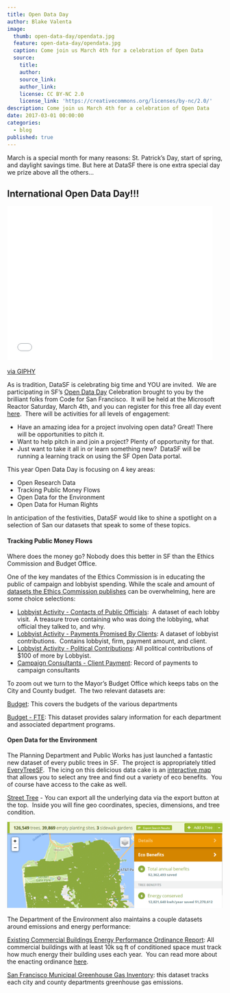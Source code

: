 ```yaml
---
title: Open Data Day
author: Blake Valenta
image: 
  thumb: open-data-day/opendata.jpg
  feature: open-data-day/opendata.jpg
  caption: Come join us March 4th for a celebration of Open Data
  source:
    title:
    author:
    source_link:
    author_link:
    license: CC BY-NC 2.0
    license_link: 'https://creativecommons.org/licenses/by-nc/2.0/'
description: Come join us March 4th for a celebration of Open Data
date: 2017-03-01 00:00:00
categories:
  - blog
published: true
---
```



March is a special month for many reasons: St. Patrick’s Day, start of spring, and daylight savings time. But here at DataSF there is one extra special day we prize above all the others…

## International Open Data Day!!!

<iframe src="//giphy.com/embed/ytwDCq9aT3cgEyyYVO" width="480" height="360" frameborder="0" class="giphy-embed" allowfullscreen=""></iframe>

[via GIPHY](http://giphy.com/gifs/birthday-dancing-beer-birthday-bot-ytwDCq9aT3cgEyyYVO)

As is tradition, DataSF is celebrating big time and YOU are invited.  We are participating in SF’s [Open Data Day](https://www.meetup.com/Code-for-San-Francisco-Civic-Hack-Night/events/237515330/) Celebration brought to you by the brilliant folks from Code for San Francisco.  It will be held at the Microsoft Reactor Saturday, March 4th, and you can register for this free all day event [here](https://www.meetup.com/Code-for-San-Francisco-Civic-Hack-Night/events/237515330/).  There will be activities for all levels of engagement:

* Have an amazing idea for a project involving open data? Great! There will be opportunities to pitch it.
* Want to help pitch in and join a project? Plenty of opportunity for that.
* Just want to take it all in or learn something new?  DataSF will be running a learning track on using the SF Open Data portal.

This year Open Data Day is focusing on 4 key areas:

* Open Research Data
* Tracking Public Money Flows
* Open Data for the Environment
* Open Data for Human Rights

In anticipation of the festivities, DataSF would like to shine a spotlight on a selection of San our datasets that speak to some of these topics.

#### Tracking Public Money Flows

Where does the money go? Nobody does this better in SF than the Ethics Commission and Budget Office.

One of the key mandates of the Ethics Commission is in educating the public of campaign and lobbyist spending. While the scale and amount of [datasets the Ethics Commission publishes](https://data.sfgov.org/browse?Department-Metrics_Publishing-Department=Ethics+Commission&amp;category=City+Management+and+Ethics&amp;limitTo=datasets) can be overwhelming, here are some choice selections:

* [Lobbyist Activity - Contacts of Public Officials](https://data.sfgov.org/City-Management-and-Ethics/Lobbyist-Activity-Contacts-of-Public-Officials/hr5m-xnxc):  A dataset of each lobby visit.  A treasure trove containing who was doing the lobbying, what official they talked to, and why.
* [Lobbyist Activity - Payments Promised By Clients](https://data.sfgov.org/City-Management-and-Ethics/Lobbyist-Activity-Payments-Promised-By-Clients/s2fy-y3my): A dataset of lobbyist contributions.  Contains lobbyist, firm, payment amount, and client.
* [Lobbyist Activity - Political Contributions](https://data.sfgov.org/City-Management-and-Ethics/Lobbyist-Activity-Political-Contributions/sa8r-purn): All political contributions of $100 of more by Lobbyist.
* [Campaign Consultants - Client Payment](https://data.sfgov.org/City-Management-and-Ethics/Campaign-Consultants-Client-Payments/tc9q-72uj): Record of payments to campaign consultants

To zoom out we turn to the Mayor’s Budget Office which keeps tabs on the City and County budget.  The two relevant datasets are:

[Budget](https://data.sfgov.org/City-Management-and-Ethics/Budget/xdgd-c79v): This covers the budgets of the various departments

[Budget - FTE](https://data.sfgov.org/City-Management-and-Ethics/Budget-FTE/4zfx-f2ts): This dataset provides salary information for each department and associated department programs.

#### Open Data for the Environment

The Planning Department and Public Works has just launched a fantastic new dataset of every public trees in SF.  The project is appropriately titled [EveryTreeSF](http://sf-planning.org/everytreesf-%E2%80%93-street-tree-census).  The icing on this delicious data cake is an [interactive map](http://urbanforestmap.org/tag/everytreesf/) that allows you to select any tree and find out a variety of eco benefits.  You of course have access to the cake as well.

[Street Tree](http://urbanforestmap.org/tag/everytreesf/) - You can export all the underlying data via the export button at the top.  Inside you will fine geo coordinates, species, dimensions, and tree condition.

![](/uploads/versions/everytreeweb---x----624-251x---.png)

The Department of the Environment also maintains a couple datasets around emissions and energy performance:

[Existing Commercial Buildings Energy Performance Ordinance Report](https://data.sfgov.org/Energy-and-Environment/Existing-Commercial-Buildings-Energy-Performance-O/j2j3-acqj): All commercial buildings with at least 10k sq ft of conditioned space must track how much energy their building uses each year.  You can read more about the enacting ordinance [here](https://sfenvironment.org/energy/energy-efficiency/commercial-and-multifamily-properties/existing-commercial-buildings-energy-performance-ordinance).

[San Francisco Municipal Greenhouse Gas Inventory](https://data.sfgov.org/Energy-and-Environment/San-Francisco-Municipal-Greenhouse-Gas-Inventory/pxac-sadh): this dataset tracks each city and county departments greenhouse gas emissions.
